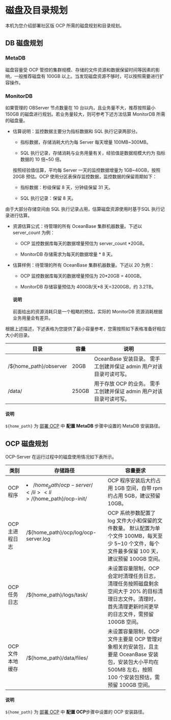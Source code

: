 # 磁盘及目录规划

本机为您介绍部署社区版 OCP 所需的磁盘规划和目录规划。

## DB 磁盘规划

### MetaDB

磁盘容量受 OCP 管控的集群规模、存储的文件资源和数据保留时间等因素的影响，一般推荐磁盘有 100GB 以上。当发现磁盘资源不够时，可以按照需要进行扩容操作。

### MonitorDB

如果管理的 OBServer 节点数量在 10 台以内，且业务量不大，推荐按照最小 150GB 的磁盘进行规划。若业务量较大，则可参考下述方法估算 MonitorDB 所需的磁盘量。

* 估算说明：监控数据主要分为指标数据和 SQL 执行记录两部分。

  * 指标数据，存储消耗大约为每 Server 每天增量 100MB~300MB。

  * SQL 执行记录，存储消耗与业务用量有关，经验值是数据规模大约为 指标数据的 10 倍\~50 倍。

  按照经验值估算，平均每 Server 一天的监控数据增量为 1GB~40GB，按照 20GB 预估。OCP 使用分区表保存监控数据，监控数据的保留周期如下：
  * 指标数据：秒级保留 8 天，分钟级保留 31 天。

  * SQL 执行记录：保留 8 天。

由于大部分存储空间由 SQL 执行记录占用，估算磁盘资源使用时基于SQL 执行记录进行估算。

* 资源估算公式：待管理的所有 OceanBase 集群机器数量。下述以 server_count 为例：

  * OCP 监控数据库每天的数据增量预估为 server_count \*20GB。

  * MonitorDB 存储需求为每天的数据增量 \* 8 天。

* 估算样例：待管理的所有 OceanBase 集群机器数量。下述以 20 为例：

  * OCP 监控数据库每天的数据增量预估为 20\*20GB = 400GB。

  * MonitorDB 存储容量预估为 400GB/天\*8 天=3200GB，约 3.2TB。

  <main id="notice" type='explain'>
    <h4>说明</h4>
    <p>前面给出的资源消耗只是一个粗略的预估，实际的 MonitorDB 资源消耗根据业务用量会有差异。</p>
  </main>

根据上述描述，下述表格为您提供了最小容量参考，您需按照如下表格准备好相应大小的目录。

|          目录          |  容量  |                             说明                             |
|----------------------|------|------------------------------------------------------------|
| /${home_path}/observer | 20GB  | OceanBase 安装目录。 需手工创建并保证 admin 用户对该目录可读可写。 |
| /data/               | 250GB | 用于存放 OCP 的业务。 需手工创建并保证 admin 用户对该目录可读可写。   |

<main id="notice" type='explain'>
    <h4>说明</h4>
    <p><code>${home_path}</code> 为 <a href="../6.deploy-ocp.md">部署 OCP</a> 中 <b>配置 MetaDB </b> 步骤中设置的 MetaDB 安装路径。</p>
  </main>

## OCP 磁盘规划

OCP-Server 在运行过程中的磁盘使用情况如下表所示。

|   **类别**   |                                                                 **存储路径**                                                                  |                                                  **容量要求**                                                   |
|------------|-------------------------------------------------------------------------------------------------------------------------------------------|-------------------------------------------------------------------------------------------------------------|
| OCP 程序     | <li>/${home_path}/ocp-server/</li><li> /${home_path}/ocp-init/ </li>   | OCP 程序安装后大约占用 1GB 空间，自带 rpm 约占用 5GB，建议预留 10GB。                                                           |
| OCP 主进程日志  | /${home_path}/ocp/log/ocp-server.log                                                                                                                     | OCP 系统参数配置了 log 文件大小和保留的文件数量。 默认配置为单个文件 100MB，每天至少 5~10 个文件，每个文件最多保留 100 天，建议预留 100GB 空间。 |
| OCP 任务日志   | /${home_path}/logs/task/                                                                                                                    | 未设置容量限制，OCP 会定时清理任务日志，清理任务按照磁盘剩余空间大于 20% 的目标清理日志文件。清理时，首先清理更新时间更早的日志文件，需预留 100GB 空间。                      |
| OCP 文件本地缓存 | /${home_path}/data/files/                                                                                                                   | 未设置容量限制，OCP 文件主要是 OCP 管理对象相关的安装包，且主要是 OceanBase 安装包，安装包大小平均在 500MB 左右，按照 100 个安装包预估，需预留 100GB 空间。         |

<main id="notice" type='explain'>
    <h4>说明</h4>
    <p><code>${home_path}</code> 为 <a href="../6.deploy-ocp.md">部署 OCP</a> 中 <b>配置 OCP</b>步骤中设置的 OCP 安装路径。</p>
  </main>
